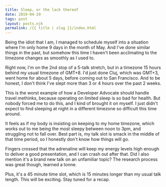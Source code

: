 ```yaml
---
title: Sleep, or the lack thereof
date: 2019-04-29
tags: post
layout: posts.njk
permalink: /{{ title | slug }}/index.html
---
```

Being the idiot that I am, I managed to schedule myself into a situation where I'm only home 9 days in the month of May. And I've done similar things in the past, but somehow this time I haven't been acclimating to the timezone changes as smoothly as I used to.

Right now, I'm on the 2nd stop of a 5-talk stretch, but in a timezone 15 hours behind my usual timezone of GMT+8. I'd just done Cluj, which was GMT+3, went home for about 5 days, before coming out to San Francisco. And to be honest, I don't think I've slept more than 3 or 4 hours over the past 2 weeks.

This is the worst example of how a Developer Advocate should handle travel methinks, because operating on limited sleep is so bad for health. But nobody forced me to do this, and I kind of brought it on myself. I just didn't expect to find sleeping at night in a different timezone so difficult this time around.

It feels as if my body is insisting on keeping to my home timezone, which works out to me being the most sleepy between noon to 3pm, and struggling not to fall over. Best part is, my talk slot is smack in the middle of that time period, so I honestly don't know how things will go.

Fingers crossed that the adrenaline will keep my energy levels high enough to deliver a good presentation, and I can crash out after that. Did I also mention it's a brand new talk on an unfamiliar topic? The research process was great though, learned a tonne.

Plus, it's a 45 minute time slot, which is 15 minutes longer than my usual talk length. This will be exciting. Stay tuned for a recap.